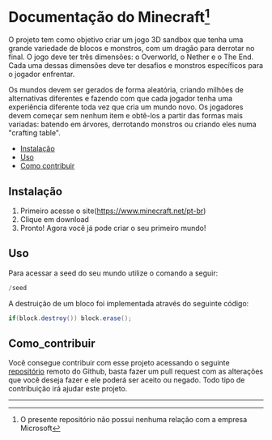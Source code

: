 # Documentação do Minecraft[^1]
O projeto tem como objetivo criar um jogo 3D sandbox que tenha uma grande variedade de blocos e monstros, com um dragão para derrotar no final. O jogo deve ter três dimensões: o Overworld, o Nether e o The End. Cada uma dessas dimensões deve ter desafios e monstros específicos para o jogador enfrentar.

Os mundos devem ser gerados de forma aleatória, criando milhões de alternativas diferentes e fazendo com que cada jogador tenha uma experiência diferente toda vez que cria um mundo novo. Os jogadores devem começar sem nenhum item e obtê-los a partir das formas mais variadas: batendo em árvores, derrotando monstros ou criando eles numa "crafting table".

 - [Instalação](https://github.com/LucasC-Soares/Atividade5/blob/main/README.md#Instalação)
 - [Uso](https://github.com/LucasC-Soares/Atividade5/blob/main/README.md#Uso)
 - [Como contribuir](https://github.com/LucasC-Soares/Atividade5/blob/main/README.md#Como_contribuir)

## Instalação
1. Primeiro acesse o site(https://www.minecraft.net/pt-br)
2. Clique em download
3. Pronto! Agora você já pode criar o seu primeiro mundo!

## Uso
Para acessar a seed do seu mundo utilize o comando a seguir:
```java
/seed
```
A destruição de um bloco foi implementada através do seguinte código:
```java
if(block.destroy()) block.erase();
```
## Como_contribuir

Você consegue contribuir com esse projeto acessando o seguinte [repositório](https://github.com/LucasC-Soares/Atividade5) remoto do Github, basta fazer um pull request com as alterações que você deseja fazer e ele poderá ser aceito ou negado. Todo tipo de contribuição irá ajudar este projeto.

---
[^1]: O presente repositório não possui nenhuma relação com a empresa Microsoft
